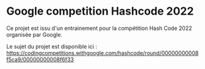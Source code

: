 # Google competition Hashcode 2022

Ce projet est issu d'un entrainement pour la compétition Hash Code 2022 organisée par Google. 

Le sujet du projet est disponible ici : https://codingcompetitions.withgoogle.com/hashcode/round/00000000008f5ca9/00000000008f6f33

